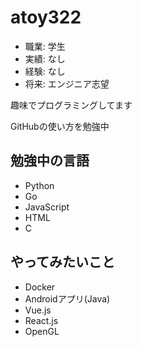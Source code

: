 # atoy322
- 職業: 学生
- 実績: なし
- 経験: なし
- 将来: エンジニア志望


趣味でプログラミングしてます

GitHubの使い方を勉強中

## 勉強中の言語
- Python
- Go
- JavaScript
- HTML
- C

## やってみたいこと
- Docker
- Androidアプリ(Java)
- Vue.js
- React.js
- OpenGL
